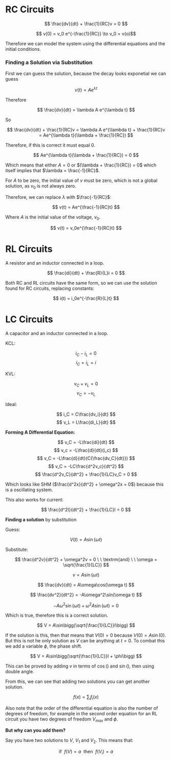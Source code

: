 # RC Circuits

$$  \frac{dv}{dt} + \frac{1}{RC}v = 0 $$

$$ v(0) = v_0 e^{-\frac{1}{RC}} \to v_0 = v(o)$$

Therefore we can model the system using the differential equations and the initial conditions.

### Finding a Solution via Substitution

First we can guess the solution, because the decay looks exponetial we can guess

$$ v(t) = Ae^{\lambda t} $$

Therefore

$$ \frac{dv}{dt} = \lambda A e^{\lambda t} $$

So

$$ \frac{dv}{dt} + \frac{1}{RC}v = \lambda A e^{\lambda t} + \frac{1}{RC}v = Ae^{\lambda t}(\lambda + \frac{1}{RC}) $$

Therefore, if this is correct it must equal 0.

$$ Ae^{\lambda t}(\lambda + \frac{1}{RC}) = 0 $$

Which means that either $A = 0$ or $(\lambda + \frac{1}{RC}) = 0$ which itself implies that $\lambda = \frac{-1}{RC}$. 

For $A$ to be zero, the initial value of $v$ must be zero, which is not a global solution, as $v_0$ is not always zero.

Therefore, we can replace $\lambda$ with $\frac{-1}{RC}$:

$$ v(t) = Ae^{\frac{-1}{RC}t} $$

Where $A$ is the initial value of the voltage, $v_0$.

$$ v(t) = v_0e^{\frac{-1}{RC}t} $$

# RL Circuits

A resistor and an inductor connected in a loop. 

$$ \frac{di}{dt} + \frac{R}{L}i = 0 $$

Both RC and RL circuits have the same form, so we can use the solution found for RC circuits, replacing constants:

$$ i(t) = i_0e^{-\frac{R}{L}t} $$

# LC Circuits

A capacitor and an inductor connected in a loop.

KCL:

$$ i_C - i_L = 0 $$
$$ i_C = i_L = i$$

KVL:

$$ v_C + v_L = 0 $$
$$ v_C = -v_L $$

Ideal:

$$ i_C = C\frac{dv_i}{dt} $$
$$ v_L = L\frac{di_L}{dt} $$

**Forming A Differential Equation:**

$$ v_C = -L\frac{di}{dt} $$
$$ v_c = -L\frac{d}{dt}(i_c) $$
$$ v_C = -L\frac{d}{dt}(C{\frac{dv_C}{dt}}) $$
$$ v_C = -LC\frac{d^2v_c}{dt^2} $$
$$ \frac{d^2v_C}{dt^2} + \frac{1}{LC}v_C = 0 $$

Which looks like SHM ($\frac{d^2x}{dt^2} + \omega^2x = 0$) because this is a oscillating system.

This also works for current:

$$ \frac{d^2I}{dt^2} + \frac{1}{LC}I = 0 $$

**Finding a solution** by substitution

Guess: 

$$ V(t) = A\sin(\omega t) $$

Substitute:

$$ \frac{d^2v}{dt^2} + \omega^2v = 0 \ \ \textrm{and} \ \ \omega = \sqrt{\frac{1}{LC}} $$

$$ v = A\sin(\omega t) $$

$$ \frac{dv}{dt} = A\omega\cos(\omega t) $$

$$ \frac{dv^2}{dt^2} = -A\omega^2\sin(\omega t) $$

$$ -A\omega^2\sin(\omega t) + \omega^2A\sin(\omega t) = 0 $$

Which is true, therefore this is a correct solution.

$$ V = A\sin\bigg(\sqrt{\frac{1}{LC}}I\bigg) $$

If the solution is this, then that means that $V(0) = 0$ because $V(0) = A\sin(0)$. But this is not he only solution as $V$ can be anything at $t = 0$. To combat this we add a variable $\phi$, the phase shift.

$$ V = A\sin\bigg(\sqrt{\frac{1}{LC}}I + \phi\bigg) $$

This can be proved by adding $v$ in terms of $\cos()$ and $\sin()$, then using double angle.

From this, we can see that adding two solutions you can get another solution.

$$ f(x) = \sum_if_i(x) $$

Also note that the order of the differential equation is also the number of degrees of freedom, for example in the second order equation for an RL circuit you have two degrees of freedom $V_{max}$ and $\phi$.

**But why can you add them?**

Say you have two solutions to $V$, $V_1$ and $V_2$. This means that:

$$ \textrm{if} \ \ f(V) = a \ \ \textrm{then} \ \ f(V_i) = a $$


